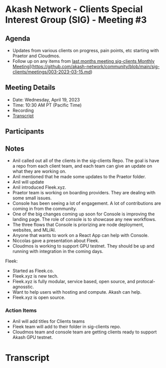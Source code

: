 
# Akash Network - Clients Special Interest Group (SIG) - Meeting #3

## Agenda

- Updates from various clients on progress, pain points, etc starting with Praetor and Cloudmos.
- Follow up on any items from [last months meeting sig-clients Monthly Meeting]([https://github.com/akash-network/community/blob/main/sig-clients/meetings/002-2023-02-15.md)](https://github.com/akash-network/community/blob/main/sig-clients/meetings/003-2023-03-15.md)

## Meeting Details

- Date: Wednesday, April 19, 2023
- Time: 10:30 AM PT (Pacific Time)
- Recording
- [Transcript](#transcript)

## Participants




## Notes

- Anil called out all of the clients in the sig-clients Repo. The goal is have a repo from each client team, and each team can give an update on what they are working on.
- Anil mentioned that he made some updates to the Praetor folder. 
- Anil will update 
- Anil introduced Fleek.xyz.
- Praetor team is working on boarding providers. They are dealing with some small issues. 
- Console has been seeing a lot of engagement. A lot of contributions are coming in from the community. 
- One of the big changes coming up soon for Console is improving the landing page. The role of console is to showcase any new workflows. 
- The three flows that Console is priorizing are node deployment, websites, and ML/AI.
- Anyone that wants to work on a React App can help with Console.
- Niccolas gave a presentation about Fleek.
- Cloudmos is working to support GPU testnet. They should be up and running with integration in the coming days. 

Fleek:

- Started as Fleek.co.
- Fleek.xyz is new tech.
- Fleek.xyz is fully modular, service based, open source, and protocal-agnosstic.
- Want to help users with hosting and compute. Akash can help.
- Fleek.xyz is open source. 





### Action Items

- Anil will add titles for Clients teams
- Fleek team will add to their folder in sig-clients repo.
- Cloudmos team and console team are getting clients ready to support Akash GPU testnet.




# **Transcript**
